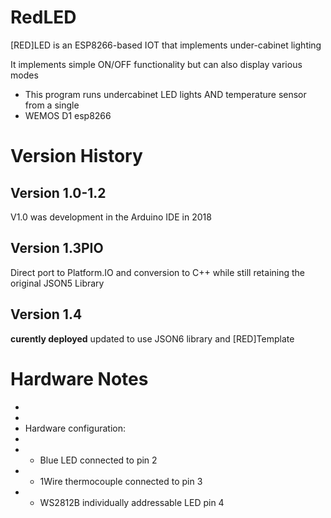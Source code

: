 # RedLED

[RED]LED  is an ESP8266-based IOT that implements under-cabinet lighting

It implements simple ON/OFF functionality but can also display various modes

* This program runs undercabinet LED lights AND temperature sensor from a single
 * WEMOS D1 esp8266

# Version History

## Version 1.0-1.2
  V1.0 was development in the Arduino IDE in 2018
## Version 1.3PIO
  Direct port to Platform.IO and conversion to C++ while still retaining the original JSON5 Library
## Version 1.4
  **curently deployed** updated to use JSON6 library and [RED]Template
    
# Hardware Notes
 * 
 * 
 * Hardware configuration:
 * 
 *   - Blue LED connected to pin 2
 *   - 1Wire thermocouple connected to pin 3
 *   - WS2812B individually addressable LED pin 4

